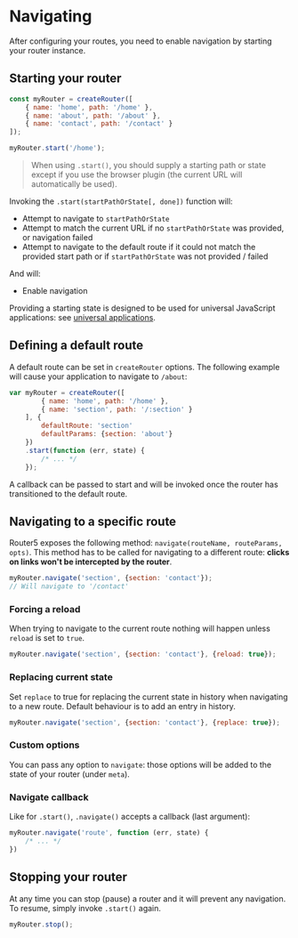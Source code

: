 # Navigating

After configuring your routes, you need to enable navigation by starting your router instance.

## Starting your router

```javascript
const myRouter = createRouter([
    { name: 'home', path: '/home' },
    { name: 'about', path: '/about' },
    { name: 'contact', path: '/contact' }
]);

myRouter.start('/home');
```

> When using `.start()`, you should supply a starting path or state except if you use the browser plugin \(the current URL will automatically be used\).

Invoking the `.start(startPathOrState[, done])` function will:

* Attempt to navigate to `startPathOrState`
* Attempt to match the current URL if no `startPathOrState` was provided, or navigation failed
* Attempt to navigate to the default route if it could not match the provided start path or if `startPathOrState` was not provided / failed

And will:

* Enable navigation

Providing a starting state is designed to be used for universal JavaScript applications: see [universal applications](https://github.com/router5/router5/tree/1cc1c6969a96918deb28e45b8c5b2d6aa19d0a19/docs/guides/universal-applications.md).

## Defining a default route

A default route can be set in `createRouter` options. The following example will cause your application to navigate to `/about`:

```javascript
var myRouter = createRouter([
        { name: 'home', path: '/home' },
        { name: 'section', path: '/:section' }
    ], {
        defaultRoute: 'section'
        defaultParams: {section: 'about'}
    })
    .start(function (err, state) {
        /* ... */
    });
```

A callback can be passed to start and will be invoked once the router has transitioned to the default route.

## Navigating to a specific route

Router5 exposes the following method: `navigate(routeName, routeParams, opts)`. This method has to be called for navigating to a different route: **clicks on links won't be intercepted by the router**.

```javascript
myRouter.navigate('section', {section: 'contact'});
// Will navigate to '/contact'
```

### Forcing a reload

When trying to navigate to the current route nothing will happen unless `reload` is set to `true`.

```javascript
myRouter.navigate('section', {section: 'contact'}, {reload: true});
```

### Replacing current state

Set `replace` to true for replacing the current state in history when navigating to a new route. Default behaviour is to add an entry in history.

```javascript
myRouter.navigate('section', {section: 'contact'}, {replace: true});
```

### Custom options

You can pass any option to `navigate`: those options will be added to the state of your router \(under `meta`\).

### Navigate callback

Like for `.start()`, `.navigate()` accepts a callback \(last argument\):

```javascript
myRouter.navigate('route', function (err, state) {
    /* ... */
})
```

## Stopping your router

At any time you can stop \(pause\) a router and it will prevent any navigation. To resume, simply invoke `.start()` again.

```javascript
myRouter.stop();
```

